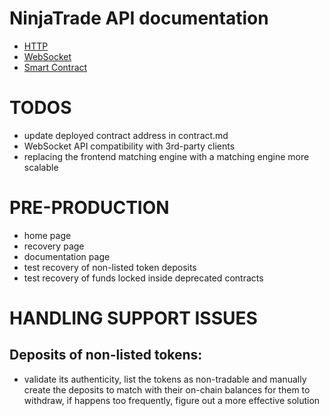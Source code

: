 # NinjaTrade API documentation

* [HTTP](http.md)
* [WebSocket](ws.md)
* [Smart Contract](contract.md)

# TODOS

* update deployed contract address in contract.md
* WebSocket API compatibility with 3rd-party clients
* replacing the frontend matching engine with a matching engine more scalable

# PRE-PRODUCTION

* home page
* recovery page
* documentation page
* test recovery of non-listed token deposits
* test recovery of funds locked inside deprecated contracts

# HANDLING SUPPORT ISSUES

## Deposits of non-listed tokens:

* validate its authenticity, list the tokens as non-tradable and manually create the deposits to match with their on-chain balances for them to withdraw, if happens too frequently, figure out a more effective solution